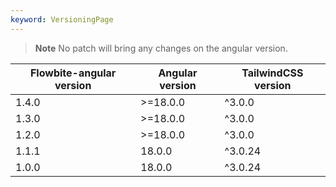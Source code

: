 ```yaml
---
keyword: VersioningPage
---
```


> **Note** No patch will bring any changes on the angular version.

| Flowbite-angular version | Angular version | TailwindCSS version |
| ------------------------ | --------------- | ------------------- |
| 1.4.0                    | >=18.0.0        | ^3.0.0              |
| 1.3.0                    | >=18.0.0        | ^3.0.0              |
| 1.2.0                    | >=18.0.0        | ^3.0.0              |
| 1.1.1                    | 18.0.0          | ^3.0.24             |
| 1.0.0                    | 18.0.0          | ^3.0.24             |
